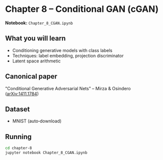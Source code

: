 # Chapter 8 – Conditional GAN (cGAN)

**Notebook:** `Chapter_8_CGAN.ipynb`

## What you will learn
- Conditioning generative models with class labels
- Techniques: label embedding, projection discriminator
- Latent space arithmetic

## Canonical paper
"Conditional Generative Adversarial Nets" – Mirza & Osindero ([arXiv:1411.1784](https://arxiv.org/abs/1411.1784))

## Dataset
- MNIST (auto‑download)

## Running
```bash
cd chapter-8
jupyter notebook Chapter_8_CGAN.ipynb
```

